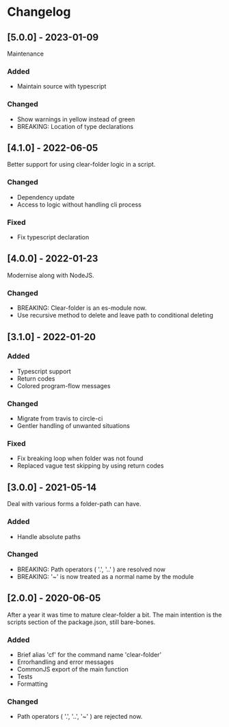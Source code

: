 # Changelog

## [5.0.0] - 2023-01-09

Maintenance

### Added
- Maintain source with typescript

### Changed
- Show warnings in yellow instead of green
- BREAKING: Location of type declarations


## [4.1.0] - 2022-06-05

Better support for using clear-folder logic in a script.

### Changed
- Dependency update
- Access to logic without handling cli process

### Fixed
- Fix typescript declaration


## [4.0.0] - 2022-01-23

Modernise along with NodeJS.

### Changed
- BREAKING: Clear-folder is an es-module now.
- Use recursive method to delete and leave path to conditional deleting


## [3.1.0] - 2022-01-20

### Added
- Typescript support
- Return codes
- Colored program-flow messages

### Changed
- Migrate from travis to circle-ci
- Gentler handling of unwanted situations

### Fixed
- Fix breaking loop when folder was not found
- Replaced vague test skipping by using return codes


## [3.0.0] - 2021-05-14

Deal with various forms a folder-path can have.

### Added
- Handle absolute paths

### Changed
- BREAKING: Path operators ( '.', '..' ) are resolved now
- BREAKING: '~' is now treated as a normal name by the module


## [2.0.0] - 2020-06-05

After a year it was time to mature clear-folder a bit.
The main intention is the scripts section of the package.json,
still bare-bones.

### Added
- Brief alias 'cf' for the command name 'clear-folder'
- Errorhandling and error messages
- CommonJS export of the main function
- Tests
- Formatting

### Changed
- Path operators ( '.', '..', '~' ) are rejected now.

